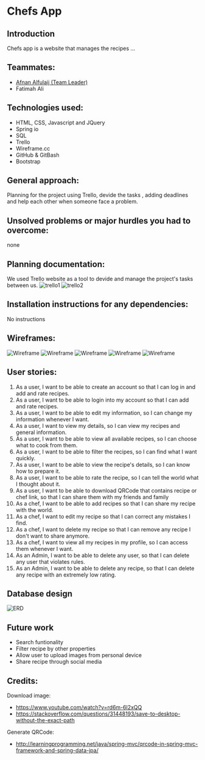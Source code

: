 # Chefs App
## Introduction
Chefs app is a website that manages the recipes ...
## Teammates:
* [Afnan Alfulaij (Team Leader)](https://github.com/AfnanAf)
* Fatimah Ali
## Technologies used:
* HTML, CSS, Javascript and JQuery
* Spring io
* SQL
* Trello
* Wireframe.cc
* GitHub & GitBash
* Bootstrap 
## General approach:
Planning for the project using Trello, devide the tasks , adding deadlines and help each other when someone face a problem. 
## Unsolved problems or major hurdles you had to overcome:
none
## Planning documentation:
We used Trello website as a tool to devide and manage the project's tasks between us.
![trello1](trello1.png)
![trello2](trello2.png)
## Installation instructions for any dependencies:
No instructions  
## Wireframes:
![Wireframe](wireframes/homeWireframe.png)
![Wireframe](wireframes/chefsWireframe.png)
![Wireframe](wireframes/userWireframe.png)
![Wireframe](wireframes/chefWireframe.png)
![Wireframe](wireframes/recipeWireframe.png)

## User stories:

1. As a user, I want to be able to create an account so that I can log in and add and rate recipes.
1. As a user, I want to be able to login into my account so that I can add and rate recipes.
1. As a user, I want to be able to edit my information, so I can change my information whenever I want.
1. As a user, I want to view my details, so I can view my recipes and general information.
1. As a user, I want to be able to view all available recipes, so I can choose what to cook from them.
1. As a user, I want to be able to filter the recipes, so I can find what I want quickly.
1. As a user, I want to be able to view the recipe's details, so I can know how to prepare it.
1. As a user, I want to be able to rate the recipe, so I can tell the world what I thought about it.
1. As a user, I want to be able to download QRCode that contains recipe or chef link, so that I can share them with my friends and family
1. As a chef, I want to be able to add recipes so that I can share my recipe with the world.
1. As a chef, I want to edit my recipe so that I can correct any mistakes  I find.
1. As a chef, I want to delete my recipe so that I can remove any recipe I don't want to share anymore.
1. As a chef, I want to view all my recipes in my profile, so I can access them whenever I want.
1. As an Admin, I want to be able to delete any user, so that I can delete any user that violates rules.
1. As an Admin, I want to be able to delete any recipe, so that I can delete any recipe with an extremely low rating.
## Database design
![ERD](ERDiagram-light.png)

## Future work
* Search funtionality 
* Filter recipe by other properties
* Allow user to upload images from personal device 
* Share recipe through social media 
## Credits:
Download image:
* https://www.youtube.com/watch?v=rd6m-6l2xQQ
* https://stackoverflow.com/questions/31448193/save-to-desktop-without-the-exact-path

Generate QRCode:
* http://learningprogramming.net/java/spring-mvc/qrcode-in-spring-mvc-framework-and-spring-data-jpa/



